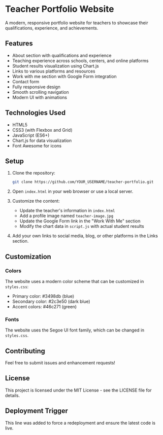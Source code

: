 # Teacher Portfolio Website

A modern, responsive portfolio website for teachers to showcase their qualifications, experience, and achievements.

## Features

- About section with qualifications and experience
- Teaching experience across schools, centers, and online platforms
- Student results visualization using Chart.js
- Links to various platforms and resources
- Work with me section with Google Form integration
- Contact form
- Fully responsive design
- Smooth scrolling navigation
- Modern UI with animations

## Technologies Used

- HTML5
- CSS3 (with Flexbox and Grid)
- JavaScript (ES6+)
- Chart.js for data visualization
- Font Awesome for icons

## Setup

1. Clone the repository:
   ```bash
   git clone https://github.com/YOUR_USERNAME/teacher-portfolio.git
   ```

2. Open `index.html` in your web browser or use a local server.

3. Customize the content:
   - Update the teacher's information in `index.html`
   - Add a profile image named `teacher-image.jpg`
   - Update the Google Form link in the "Work With Me" section
   - Modify the chart data in `script.js` with actual student results

4. Add your own links to social media, blog, or other platforms in the Links section.

## Customization

### Colors
The website uses a modern color scheme that can be customized in `styles.css`:
- Primary color: #3498db (blue)
- Secondary color: #2c3e50 (dark blue)
- Accent colors: #46c271 (green)

### Fonts
The website uses the Segoe UI font family, which can be changed in `styles.css`.

## Contributing

Feel free to submit issues and enhancement requests!

## License

This project is licensed under the MIT License - see the LICENSE file for details.

## Deployment Trigger

This line was added to force a redeployment and ensure the latest code is live. 